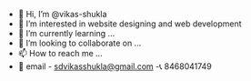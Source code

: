 - 👋 Hi, I’m @vikas-shukla
- 👀 I’m interested in website designing and web development 
- 🌱 I’m currently learning ...
- 💞️ I’m looking to collaborate on ...
- 📫 How to reach me ...
- 📩 email - sdvikasshukla@gmail.com
-📞  8468041749
<!---
sd-vikas-shukla/sd-vikas-shukla is a ✨ special ✨ repository because its `README.md` (this file) appears on your GitHub profile.
You can click the Preview link to take a look at your changes.
--->
